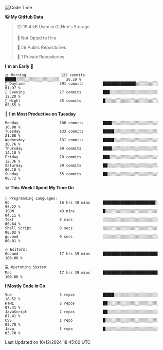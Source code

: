 <!--START_SECTION:waka-->
![Code Time](http://img.shields.io/badge/Code%20Time-1%2C383%20hrs%2051%20mins-blue)

**🐱 My GitHub Data** 

> 📦 19.4 kB Used in GitHub's Storage 
 > 
> 🚫 Not Opted to Hire
 > 
> 📜 59 Public Repositories 
 > 
> 🔑 1 Private Repositories 
 > 
**I'm an Early 🐤** 

```text
🌞 Morning                128 commits         █████░░░░░░░░░░░░░░░░░░░░   20.29 % 
🌆 Daytime                391 commits         ███████████████░░░░░░░░░░   61.97 % 
🌃 Evening                77 commits          ███░░░░░░░░░░░░░░░░░░░░░░   12.20 % 
🌙 Night                  35 commits          █░░░░░░░░░░░░░░░░░░░░░░░░   05.55 % 
```
📅 **I'm Most Productive on Tuesday** 

```text
Monday                   106 commits         ████░░░░░░░░░░░░░░░░░░░░░   16.80 % 
Tuesday                  133 commits         █████░░░░░░░░░░░░░░░░░░░░   21.08 % 
Wednesday                131 commits         █████░░░░░░░░░░░░░░░░░░░░   20.76 % 
Thursday                 89 commits          ████░░░░░░░░░░░░░░░░░░░░░   14.10 % 
Friday                   78 commits          ███░░░░░░░░░░░░░░░░░░░░░░   12.36 % 
Saturday                 39 commits          ██░░░░░░░░░░░░░░░░░░░░░░░   06.18 % 
Sunday                   55 commits          ██░░░░░░░░░░░░░░░░░░░░░░░   08.72 % 
```


📊 **This Week I Spent My Time On** 

```text
💬 Programming Languages: 
Go                       16 hrs 48 mins      ████████████████████████░   95.22 % 
JSON                     43 mins             █░░░░░░░░░░░░░░░░░░░░░░░░   04.11 % 
Text                     6 mins              ░░░░░░░░░░░░░░░░░░░░░░░░░   00.64 % 
Shell Script             0 secs              ░░░░░░░░░░░░░░░░░░░░░░░░░   00.02 % 
go.mod                   0 secs              ░░░░░░░░░░░░░░░░░░░░░░░░░   00.01 % 

🔥 Editors: 
GoLand                   17 hrs 39 mins      █████████████████████████   100.00 % 

💻 Operating System: 
Mac                      17 hrs 39 mins      █████████████████████████   100.00 % 
```

**I Mostly Code in Go** 

```text
Vue                      5 repos             █████░░░░░░░░░░░░░░░░░░░░   18.52 % 
HTML                     2 repos             ██░░░░░░░░░░░░░░░░░░░░░░░   07.41 % 
JavaScript               2 repos             ██░░░░░░░░░░░░░░░░░░░░░░░   07.41 % 
CSS                      1 repo              █░░░░░░░░░░░░░░░░░░░░░░░░   03.70 % 
Java                     1 repo              █░░░░░░░░░░░░░░░░░░░░░░░░   03.70 % 
```




 Last Updated on 16/12/2024 18:45:00 UTC
<!--END_SECTION:waka-->
